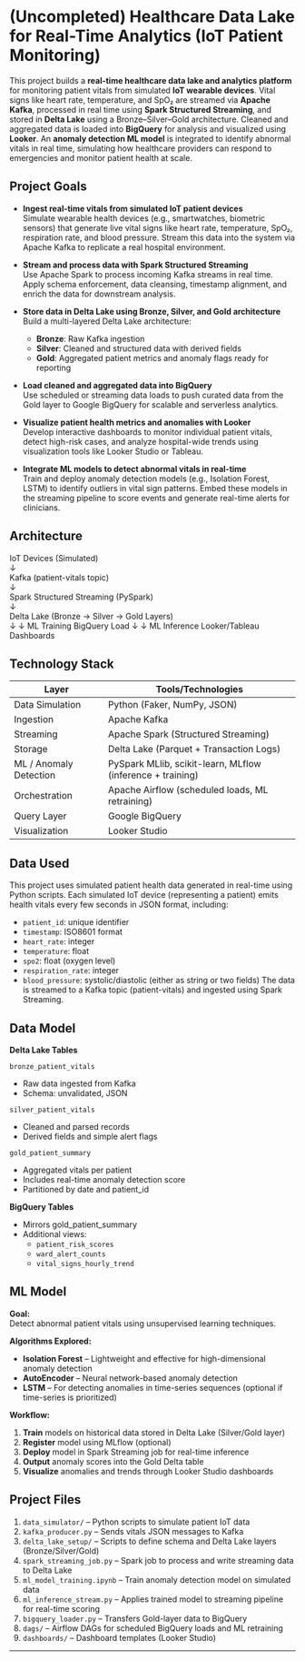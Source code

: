 # (Uncompleted) Healthcare Data Lake for Real-Time Analytics (IoT Patient Monitoring)

This project builds a **real-time healthcare data lake and analytics platform** for monitoring patient vitals from simulated **IoT wearable devices**. Vital signs like heart rate, temperature, and SpO₂ are streamed via **Apache Kafka**, processed in real time using **Spark Structured Streaming**, and stored in **Delta Lake** using a Bronze–Silver–Gold architecture. Cleaned and aggregated data is loaded into **BigQuery** for analysis and visualized using **Looker**. An **anomaly detection ML model** is integrated to identify abnormal vitals in real time, simulating how healthcare providers can respond to emergencies and monitor patient health at scale.

## Project Goals

- **Ingest real-time vitals from simulated IoT patient devices**  
  Simulate wearable health devices (e.g., smartwatches, biometric sensors) that generate live vital signs like heart rate, temperature, SpO₂, respiration rate, and blood pressure. Stream this data into the system via Apache Kafka to replicate a real hospital environment.

- **Stream and process data with Spark Structured Streaming**  
  Use Apache Spark to process incoming Kafka streams in real time. Apply schema enforcement, data cleansing, timestamp alignment, and enrich the data for downstream analysis.

- **Store data in Delta Lake using Bronze, Silver, and Gold architecture**  
  Build a multi-layered Delta Lake architecture:  
  - **Bronze**: Raw Kafka ingestion  
  - **Silver**: Cleaned and structured data with derived fields  
  - **Gold**: Aggregated patient metrics and anomaly flags ready for reporting

- **Load cleaned and aggregated data into BigQuery**  
  Use scheduled or streaming data loads to push curated data from the Gold layer to Google BigQuery for scalable and serverless analytics.

- **Visualize patient health metrics and anomalies with Looker**  
  Develop interactive dashboards to monitor individual patient vitals, detect high-risk cases, and analyze hospital-wide trends using visualization tools like Looker Studio or Tableau.

- **Integrate ML models to detect abnormal vitals in real-time**  
  Train and deploy anomaly detection models (e.g., Isolation Forest, LSTM) to identify outliers in vital sign patterns. Embed these models in the streaming pipeline to score events and generate real-time alerts for clinicians.

## Architecture

IoT Devices (Simulated)  
        ↓  
Kafka (patient-vitals topic)  
        ↓  
Spark Structured Streaming (PySpark)  
        ↓  
Delta Lake (Bronze → Silver → Gold Layers)  
       ↓            ↓
  ML Training     BigQuery Load
       ↓            ↓
ML Inference    Looker/Tableau Dashboards

## Technology Stack

| Layer                   | Tools/Technologies                                         |
|------------------------|------------------------------------------------------------|
| Data Simulation         | Python (Faker, NumPy, JSON)                                |
| Ingestion               | Apache Kafka                                               |
| Streaming               | Apache Spark (Structured Streaming)                        |
| Storage                 | Delta Lake (Parquet + Transaction Logs)                    |
| ML / Anomaly Detection  | PySpark MLlib, scikit-learn, MLflow (inference + training) |
| Orchestration           | Apache Airflow (scheduled loads, ML retraining)            |
| Query Layer             | Google BigQuery                                            |
| Visualization           | Looker Studio                                              |

## Data Used
This project uses simulated patient health data generated in real-time using Python scripts. Each simulated IoT device (representing a patient) emits health vitals every few seconds in JSON format, including:
- `patient_id`: unique identifier
- `timestamp`: ISO8601 format
- `heart_rate`: integer
- `temperature`: float
- `spo2`: float (oxygen level)
- `respiration_rate`: integer
- `blood_pressure`: systolic/diastolic (either as string or two fields)
The data is streamed to a Kafka topic (patient-vitals) and ingested using Spark Streaming.

## Data Model
**Delta Lake Tables**

`bronze_patient_vitals`
- Raw data ingested from Kafka
- Schema: unvalidated, JSON

`silver_patient_vitals`
- Cleaned and parsed records
- Derived fields and simple alert flags

`gold_patient_summary`
- Aggregated vitals per patient
- Includes real-time anomaly detection score
- Partitioned by date and patient_id

**BigQuery Tables**
- Mirrors gold_patient_summary
- Additional views:
  - `patient_risk_scores`
  - `ward_alert_counts`
  - `vital_signs_hourly_trend`
 
## ML Model

**Goal:**  
Detect abnormal patient vitals using unsupervised learning techniques.

**Algorithms Explored:**  
- **Isolation Forest** – Lightweight and effective for high-dimensional anomaly detection  
- **AutoEncoder** – Neural network-based anomaly detection  
- **LSTM** – For detecting anomalies in time-series sequences (optional if time-series is prioritized)

**Workflow:**  
1. **Train** models on historical data stored in Delta Lake (Silver/Gold layer)  
2. **Register** model using MLflow (optional)  
3. **Deploy** model in Spark Streaming job for real-time inference  
4. **Output** anomaly scores into the Gold Delta table  
5. **Visualize** anomalies and trends through Looker Studio dashboards

## Project Files
1. `data_simulator/` – Python scripts to simulate patient IoT data  
2. `kafka_producer.py` – Sends vitals JSON messages to Kafka  
3. `delta_lake_setup/` – Scripts to define schema and Delta Lake layers (Bronze/Silver/Gold)  
4. `spark_streaming_job.py` – Spark job to process and write streaming data to Delta Lake  
5. `ml_model_training.ipynb` – Train anomaly detection model on simulated data  
6. `ml_inference_stream.py` – Applies trained model to streaming pipeline for real-time scoring  
7. `bigquery_loader.py` – Transfers Gold-layer data to BigQuery  
8. `dags/` – Airflow DAGs for scheduled BigQuery loads and ML retraining  
9. `dashboards/` – Dashboard templates (Looker Studio)

---
